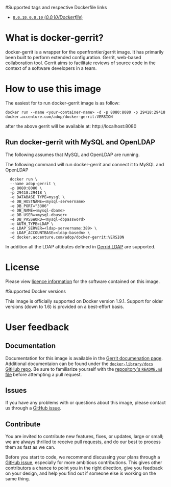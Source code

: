 #Supported tags and respective Dockerfile links

- [`0.0.10`, `0.0.10` (*0.0.10/Dockerfile*)](https://innersource.accenture.com/adop/docker-gerrit/source/51a674d192a10dedee5a3330af2cd20d40741754:Dockerfile)

# What is docker-gerrit?

docker-gerrit is a wrapper for the openfrontier/gerrit image. It has primarily been built to perform extended configuration.
Gerrit, web-based collaboration tool. Gerrit aims to facilitate reviews of source code in the context of a software developers in a team.

# How to use this image

The easiest for to run docker-gerrit image is as follow:
```
docker run --name <your-container-name> -d -p 8080:8080 -p 29418:29418 docker.accenture.com/adop/docker-gerrit:VERSION
```
after the above gerrit will be available at: http://localhost:8080

## Run docker-gerrit with MySQL and OpenLDAP
The following assumes that MySQL and OpenLDAP are running.

The following command will run docker-gerrit and connect it to MySQL and OpenLDAP
```
  docker run \
  --name adop-gerrit \
  -p 8080:8080 \
  -p 29418:29418 \
  -e DATABASE_TYPE=mysql \
  -e DB_HOSTNAME=<mysql-servername> 
  -e DB_PORT="3306"
  -e DB_NAME=<mysql-dbame>
  -e DB_USER=<mysql-dbuser>
  -e DB_PASSWORD=<mysql-dbpassword>
  -e AUTH_TYPE=LDAP \
  -e LDAP_SERVER=<ldap-servername:389> \
  -e LDAP_ACCOUNTBASE=<ldap-basedn> \
  -d docker.accenture.com/adop/docker-gerrit:VERSION
```

In addition all the LDAP attibutes defined in [Gerrid LDAP](https://gerrit-review.googlesource.com/Documentation/config-gerrit.html#ldap) are supported.

# License
Please view [licence information](LICENCE.md) for the software contained on this image.

#Supported Docker versions

This image is officially supported on Docker version 1.9.1.
Support for older versions (down to 1.6) is provided on a best-effort basis.

# User feedback

## Documentation
Documentation for this image is available in the [Gerrit documenation page](https://gerrit-review.googlesource.com/Documentation/config-gerrit.html). 
Additional documentaion can be found under the [`docker-library/docs` GitHub repo](https://github.com/docker-library/docs). Be sure to familiarize yourself with the [repository's `README.md` file](https://github.com/docker-library/docs/blob/master/README.md) before attempting a pull request.

## Issues
If you have any problems with or questions about this image, please contact us through a [GitHub issue](https://github.com/Accenture/adop-gerrit/issues).

## Contribute
You are invited to contribute new features, fixes, or updates, large or small; we are always thrilled to receive pull requests, and do our best to process them as fast as we can.

Before you start to code, we recommend discussing your plans through a [GitHub issue](https://github.com/Accenture/adop-gerrit/issues), especially for more ambitious contributions. This gives other contributors a chance to point you in the right direction, give you feedback on your design, and help you find out if someone else is working on the same thing.
